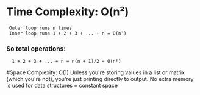 # Time Complexity: O(n²) 
     Outer loop runs n times
     Inner loop runs 1 + 2 + 3 + ... + n = O(n²)
### So total operations:
      1 + 2 + 3 + ... + n = n(n + 1)/2 = O(n²)

#Space Complexity: O(1)
     Unless you're storing values in a list or matrix (which you're not), you're just printing directly to output.
     No extra memory is used for data structures = constant space


